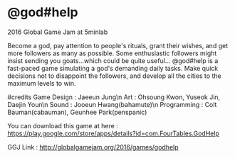 # @god#help
2016 Global Game Jam at 5minlab

Become a god, pay attention to people's rituals, grant their wishes, and get more followers as many as possible. Some enthusiastic followers might insist sending you goats…which could be quite useful... @god#help is a fast-paced game simulating a god's demanding daily tasks. Make quick decisions not to disappoint the followers, and develop all the cities to the maximum levels to win.

#credits
Game Design : Jaeeun Jung\n
Art : Ohsoung Kwon, Yuseok Jin, Daejin Youn\n
Sound : Jooeun Hwang(bahamute)\n
Programming : Colt Bauman(cabauman), Geunhee Park(penspanic)

You can download this game at here : 
https://play.google.com/store/apps/details?id=com.FourTables.GodHelp

GGJ Link :
http://globalgamejam.org/2016/games/godhelp
